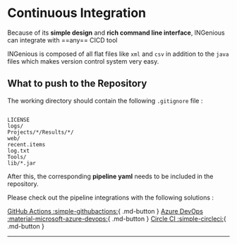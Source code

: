
# Continuous Integration

Because of its **simple design** and **rich command line interface**, INGenious can integrate with ==any== CICD tool

INGenious is composed of all flat files like `xml` and `csv` in addition to the `java` files which makes version control system very easy.  

## What to push to the Repository

The working directory should contain the following `.gitignore` file :

```gitignore title=".gitignore"

LICENSE
logs/
Projects/*/Results/*/
web/
recent.items
log.txt
Tools/
lib/*.jar
```

After this, the corresponding **pipeline yaml** needs to be included in the repository. 

Please check out the pipeline integrations with the following solutions :



[GitHub Actions :simple-githubactions:](../integrations/githubactions.md){ .md-button } [Azure DevOps :material-microsoft-azure-devops:](../integrations/azuredevops.md){ .md-button }  [Circle CI :simple-circleci:](../integrations/circleci.md){ .md-button } 




 -------------------------------------
